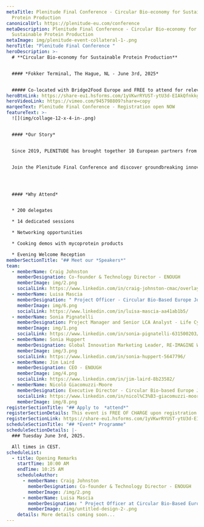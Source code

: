 ```yaml
---
metaTitle: Plenitude Final Conference - Circular Bio-economy for Sustainable
  Protein Production
canonicalUrl: https://plenitude-eu.com/conference
metaDescription: Plenitude Final Conference - Circular Bio-economy for
  Sustainable Protein Production
metaImage: img/plenitude-event-collateral-1-.png
heroTitle: "Plenitude Final Conference "
heroDescription: >-
  # **Circular Bio-economy for Sustainable Protein Production**


  #### *Fokker Terminal, The Hague, NL - June 3rd, 2025*


  ##### Co-located with Bridge2Food Europe and FREE to attend for relevant stakeholders, professionals and academics who want to learn more and make an impact.
heroBtnLink: https://share-eu1.hsforms.com/1yVKwrRYUST-ytU3d-EIAkQfnkkg
heroVideoLink: https://vimeo.com/945798809?share=copy
marqeeText: Plenitude Final Conference - Registration open NOW
featureText: >-
  ![](img/collage-12-x-4-in-.png)


  #### *Our Story*


  Since 2019, PLENITUDE has brought together 10 European partners from agri-food, biotechnology, academia, and beyond, powered by €16.9 million in funding from the [Circular Bio-based Europe Joint Undertaking](https://www.cbe.europa.eu/). This consortium has pioneered cutting-edge solutions to advance a sustainable future through a unique circular, minimal-waste process for mycoprotein production and its applications in food and beyond.


  Join the Plenitude Final Conference and discover groundbreaking innovations shaping new bio-based value chains and discuss how these can be actualized in the European landscape! Here, you will learn how these solutions provide environmental, economic, and public health benefits while addressing the world’s most pressing sustainability challenges.




  #### *Why Attend*


  * 200 delegates

  * 14 dedicated sessions

  * Networking opportunities

  * Cooking demos with mycoprotein products

  * Evening Welcome Reception
memberSectionTitle: "## Meet our *Speakers*"
team:
  - memberName: Craig Johnston
    memberDesignation: Co-founder & Technology Director - ENOUGH
    memberImage: img/2.png
    socialLink: https://www.linkedin.com/in/craig-johnston-cmac/overlay/photo/
  - memberName: Luisa Mascia
    memberDesignation: " Project Officer - Circular Bio-Based Europe Joint Undertaking"
    memberImage: img/6.png
    socialLink: https://www.linkedin.com/in/luisa-mascia-aa41ab1b5/
  - memberName: Sonia Pignatelli
    memberDesignation: Project Manager and Senior LCA Analyst - Life Cycle Engineering SPA
    memberImage: img/1.png
    socialLink: https://www.linkedin.com/in/sonia-pignatelli-631500203/
  - memberName: Sonia Huppert
    memberDesignation: Global Innovation Marketing Leader, RE-IMAGINE WELLNESS™ - IFF
    memberImage: img/3.png
    socialLink: https://www.linkedin.com/in/sonia-huppert-5647796/
  - memberName: Jim Laird
    memberDesignation: CEO - ENOUGH
    memberImage: img/4.png
    socialLink: https://www.linkedin.com/in/jim-laird-8b23582/
  - memberName: Nicoló Giacomuzzi-Moore
    memberDesignation: Executive Director - Circular Bio-based Europe Joint Undertaking
    socialLink: https://www.linkedin.com/in/nicol%C3%B3-giacomuzzi-moore-5b268784/
    memberImage: img/8.png
registerSectionTitle: "## Apply to  *attend*"
registerSectionDetails: This event is FREE OF CHARGE upon registration approval
registerSectionLink: https://share-eu1.hsforms.com/1yVKwrRYUST-ytU3d-EIAkQfnkkg
scheduleSectionTitle: "## *Event* Programme"
scheduleSectionDetails: |-
  ### Tuesday June 3rd, 2025. 

  All times in CEST.
scheduleList:
  - title: Opening Remarks
    startTime: 10:00 AM
    endTime: 10:25 AM
    scheduleAuthor:
      - memberName: Craig Johnston
        memberDesignation: Co-founder & Technology Director - ENOUGH
        memberImage: /img/2.png
      - memberName: Luisa Mascia
        memberDesignation: " Project Officer at Circular Bio-Based Europe Joint Undertaking"
        memberImage: /img/untitled-design-2-.png
    details: More details coming soon...
---
```

